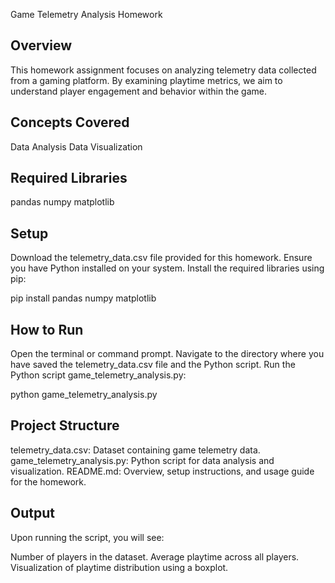 Game Telemetry Analysis Homework

## Overview
This homework assignment focuses on analyzing telemetry data collected from a gaming platform. By examining playtime metrics, we aim to understand player engagement and behavior within the game.

## Concepts Covered
Data Analysis
Data Visualization

## Required Libraries
pandas
numpy
matplotlib

## Setup
Download the telemetry_data.csv file provided for this homework.
Ensure you have Python installed on your system.
Install the required libraries using pip:

pip install pandas numpy matplotlib

## How to Run
Open the terminal or command prompt.
Navigate to the directory where you have saved the telemetry_data.csv file and the Python script.
Run the Python script game_telemetry_analysis.py:

python game_telemetry_analysis.py

## Project Structure
telemetry_data.csv: Dataset containing game telemetry data.
game_telemetry_analysis.py: Python script for data analysis and visualization.
README.md: Overview, setup instructions, and usage guide for the homework.

## Output
Upon running the script, you will see:

Number of players in the dataset.
Average playtime across all players.
Visualization of playtime distribution using a boxplot.